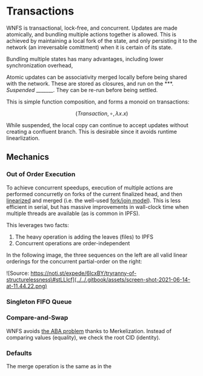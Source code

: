 # Transactions

WNFS is transactional, lock-free, and concurrent. Updates are made atomically, and bundling multiple actions together is allowed. This is achieved by maintaining a local fork of the state, and only persisting it to the network \(an irreversable comittment\) when it is certain of its state. 

Bundling multiple states has many advantages, including lower synchronization overhead, 

Atomic updates can be associativity merged locally before being shared with the network. These are stored as closures, and run on the \*\*\*. _Suspended_ \_\_\_\_\_\_\_. They can be re-run before being settled.

This is simple function composition, and forms a monoid on transactions:

$$
(Transaction, ∘, λx.x)
$$

  
While suspended, the local copy can continue to accept updates without creating a confluent branch. This is desirable since it avoids runtime linearlization.

## Mechanics

### Out of Order Execution

To achieve concurrent speedups, execution of multiple actions are performed concurretly on forks of the current finalized head, and then [linearized](https://en.wikipedia.org/wiki/Linearizability) and merged \(i.e. the well-used [fork/join model](https://en.wikipedia.org/wiki/Fork%E2%80%93join_model)\). This is less efficient in serial, but has massive improvements in wall-clock time when multiple threads are available \(as is common in IPFS\).

This leverages two facts:

1. The heavy operation is adding the leaves \(files\) to IPFS
2. Concurrent operations are order-independent

In the following image, the three sequences on the left are all valid linear orderings for the concurrent partial-order on the right:

![Source: https://noti.st/expede/6IcxBY/tryranny-of-structurelessness\#stLLlcf](../../.gitbook/assets/screen-shot-2021-06-14-at-11.44.22.png)

### Singleton FIFO Queue



### Compare-and-Swap



WNFS avoids [the ABA problem](https://en.wikipedia.org/wiki/ABA_problem) thanks to Merkelization. Instead of comparing values \(equality\), we check the root CID \(identity\).

### Defaults

The merge operation is the same as in the 

